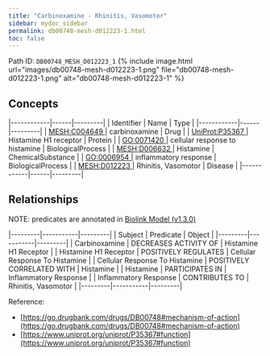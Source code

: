 ```yaml
---
title: "Carbinoxamine - Rhinitis, Vasomotor"
sidebar: mydoc_sidebar
permalink: db00748-mesh-d012223-1.html
toc: false 
---
```



Path ID: `DB00748_MESH_D012223_1`
{% include image.html url="images/db00748-mesh-d012223-1.png" file="db00748-mesh-d012223-1.png" alt="db00748-mesh-d012223-1" %}

## Concepts

|------------|------|---------|
| Identifier | Name | Type    |
|------------|------|---------|
| <a href="https://identifiers.org/MESH:C004649">MESH:C004649 </a> | carbinoxamine | Drug |
| <a href="https://identifiers.org/UniProt:P35367">UniProt:P35367 </a> | Histamine H1 receptor | Protein |
| <a href="https://identifiers.org/GO:0071420">GO:0071420 </a> | cellular response to histamine | BiologicalProcess |
| <a href="https://identifiers.org/MESH:D006632">MESH:D006632 </a> | Histamine | ChemicalSubstance |
| <a href="https://identifiers.org/GO:0006954">GO:0006954 </a> | inflammatory response | BiologicalProcess |
| <a href="https://identifiers.org/MESH:D012223">MESH:D012223 </a> | Rhinitis, Vasomotor | Disease |
|------------|------|---------|

## Relationships


NOTE: predicates are annotated in <a href="https://github.com/biolink/biolink-model/releases/tag/v1.3.0">Biolink Model (v1.3.0)</a>

|---------|-----------|---------|
| Subject | Predicate | Object  |
|---------|-----------|---------|
| Carbinoxamine | DECREASES ACTIVITY OF | Histamine H1 Receptor |
| Histamine H1 Receptor | POSITIVELY REGULATES | Cellular Response To Histamine |
| Cellular Response To Histamine | POSITIVELY CORRELATED WITH | Histamine |
| Histamine | PARTICIPATES IN | Inflammatory Response |
| Inflammatory Response | CONTRIBUTES TO | Rhinitis, Vasomotor |
|---------|-----------|---------|

Reference: 
  - [https://go.drugbank.com/drugs/DB00748#mechanism-of-action](https://go.drugbank.com/drugs/DB00748#mechanism-of-action)
  - [https://www.uniprot.org/uniprot/P35367#function](https://www.uniprot.org/uniprot/P35367#function)
